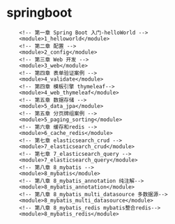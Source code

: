 # springboot
        <!-- 第一章 Spring Boot 入门-helloWorld -->
        <module>1_helloworld</module>
        <!-- 第二章 配置 -->
        <module>2_config</module>
        <!-- 第三章 Web 开发 -->
        <module>3_web</module>
        <!-- 第四章 表单验证案例 -->
        <module>4_validate</module>
        <!-- 第四章 模板引擎 thymeleaf-->
        <module>4_web_thymeleaf</module>
        <!-- 第五章 数据存储 -->
        <module>5_data_jpa</module>
        <!-- 第五章 分页牌组案例 -->
        <module>5_paging_sorting</module>
        <!-- 第六章 缓存和redis -->
        <module>6_cache_redis</module>
        <!-- 第七章 elasticsearch_crud -->
        <module>7_elasticsearch_crud</module>
        <!-- 第七章 7_elasticsearch_query -->
        <module>7_elasticsearch_query</module>
        <!-- 第八章 8_mybatis -->
        <module>8_mybatis</module>
        <!-- 第八章 8_mybatis_annotation 纯注解-->
        <module>8_mybatis_annotation</module>
        <!-- 第八章 8_mybatis_multi_datasource 多数据源-->
        <module>8_mybatis_multi_datasource</module>
        <!-- 第八章 8_mybatis_redis mybatis整合redis-->
        <module>8_mybatis_redis</module>        
